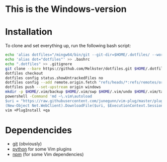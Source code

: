 # This is the Windows-version

# Installation

To clone and set everything up, run the following bash script:

```sh
echo 'alias dotfiles="/mingw64/bin/git --git-dir=$HOME/.dotfiles/ --work-tree=$HOME"' >> .bashrc
echo 'alias dot="dotfiles"' >> .bashrc
echo ".dotfiles" >> .gitignore
git clone --bare https://github.com/Melkster/dotfiles.git $HOME/.dotfiles
dotfiles checkout
dotfiles config status.showUntrackedFiles no
dotfiles config --add remote.origin.fetch "refs/heads/*:refs/remotes/origin/*"
dotfiles push --set-upstream origin windows
mkdir -p $HOME/.vim/backup $HOME/.vim/swp $HOME/.vim/undo $HOME/.vim/tags
powershell -Command 'md ~\.vim\autoload
$uri = "https://raw.githubusercontent.com/junegunn/vim-plug/master/plug.vim"
(New-Object Net.WebClient).DownloadFile($uri, $ExecutionContext.SessionState.Path.GetUnresolvedProviderPathFromPSPath("~\.vim\autoload\plug.vim"))'
vim +PlugInstall +qa
```

# Dependencides

- [git](https://git-scm.com/) (obviously)
- [python](https://www.python.org/downloads/) for some Vim plugins
- [npm](https://www.npmjs.com/) (for some Vim dependencies)
